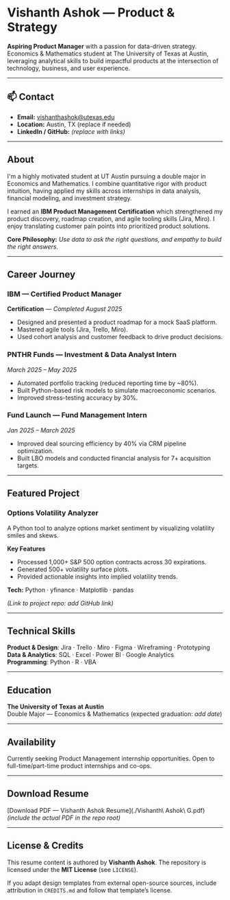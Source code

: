 # Vishanth Ashok — Product & Strategy

**Aspiring Product Manager** with a passion for data-driven strategy.  
Economics & Mathematics student at The University of Texas at Austin, leveraging analytical skills to build impactful products at the intersection of technology, business, and user experience.

---

## 📫 Contact
- **Email:** vishanthashok@utexas.edu  
- **Location:** Austin, TX (replace if needed)  
- **LinkedIn / GitHub:** *(replace with links)*

---

## About
I'm a highly motivated student at UT Austin pursuing a double major in Economics and Mathematics. I combine quantitative rigor with product intuition, having applied my skills across internships in data analysis, financial modeling, and investment strategy.

I earned an **IBM Product Management Certification** which strengthened my product discovery, roadmap creation, and agile tooling skills (Jira, Miro). I enjoy translating customer pain points into prioritized product solutions.

**Core Philosophy:** *Use data to ask the right questions, and empathy to build the right answers.*

---

## Career Journey

### IBM — Certified Product Manager  
**Certification** — *Completed August 2025*  
- Designed and presented a product roadmap for a mock SaaS platform.  
- Mastered agile tools (Jira, Trello, Miro).  
- Used cohort analysis and customer feedback to drive product decisions.

### PNTHR Funds — Investment & Data Analyst Intern  
*March 2025 – May 2025*  
- Automated portfolio tracking (reduced reporting time by ~80%).  
- Built Python-based risk models to simulate macroeconomic scenarios.  
- Improved stress-testing accuracy by 30%.

### Fund Launch — Fund Management Intern  
*Jan 2025 – March 2025*  
- Improved deal sourcing efficiency by 40% via CRM pipeline optimization.  
- Built LBO models and conducted financial analysis for 7+ acquisition targets.

---

## Featured Project

### Options Volatility Analyzer  
A Python tool to analyze options market sentiment by visualizing volatility smiles and skews.

**Key Features**
- Processed 1,000+ S&P 500 option contracts across 30 expirations.  
- Generated 500+ volatility surface plots.  
- Provided actionable insights into implied volatility trends.

**Tech:** Python · yfinance · Matplotlib · pandas

*(Link to project repo: add GitHub link)*

---

## Technical Skills

**Product & Design**: Jira · Trello · Miro · Figma · Wireframing · Prototyping  
**Data & Analytics**: SQL · Excel · Power BI · Google Analytics  
**Programming**: Python · R · VBA

---

## Education
**The University of Texas at Austin**  
Double Major — Economics & Mathematics (expected graduation: *add date*)

---

## Availability
Currently seeking Product Management internship opportunities. Open to full-time/part-time product internships and co-ops.

---

## Download Resume
[Download PDF — Vishanth Ashok Resume](./Vishanth\ Ashok\ G.pdf) *(include the actual PDF in the repo root)*

---

## License & Credits
This resume content is authored by **Vishanth Ashok**. The repository is licensed under the **MIT License** (see `LICENSE`).

If you adapt design templates from external open-source sources, include attribution in `CREDITS.md` and follow that template’s license.

